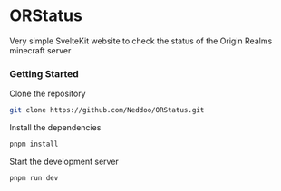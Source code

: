 # ORStatus
 Very simple SvelteKit website to check the status of the Origin Realms minecraft server

### Getting Started
Clone the repository
```zsh
git clone https://github.com/Neddoo/ORStatus.git
```
Install the dependencies
```zsh
pnpm install
```
Start the development server
```zsh
pnpm run dev
```